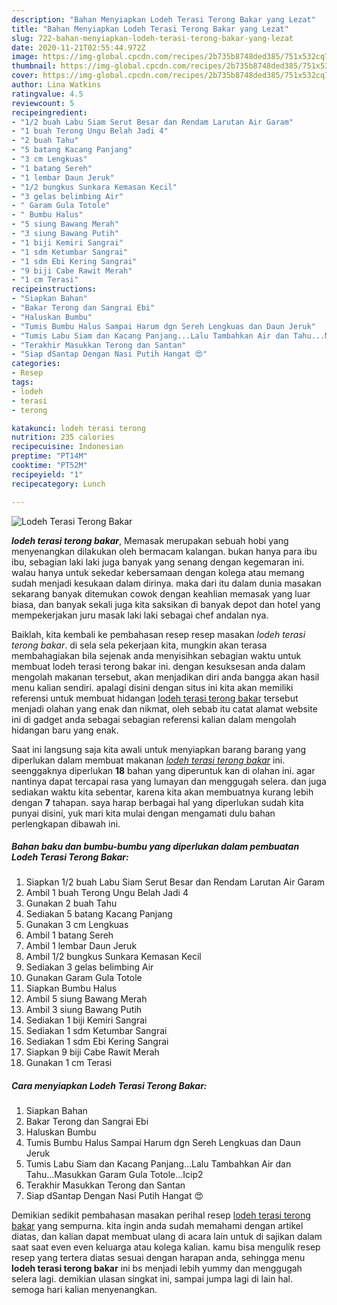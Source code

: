 ```yaml
---
description: "Bahan Menyiapkan Lodeh Terasi Terong Bakar yang Lezat"
title: "Bahan Menyiapkan Lodeh Terasi Terong Bakar yang Lezat"
slug: 722-bahan-menyiapkan-lodeh-terasi-terong-bakar-yang-lezat
date: 2020-11-21T02:55:44.972Z
image: https://img-global.cpcdn.com/recipes/2b735b8748ded385/751x532cq70/lodeh-terasi-terong-bakar-foto-resep-utama.jpg
thumbnail: https://img-global.cpcdn.com/recipes/2b735b8748ded385/751x532cq70/lodeh-terasi-terong-bakar-foto-resep-utama.jpg
cover: https://img-global.cpcdn.com/recipes/2b735b8748ded385/751x532cq70/lodeh-terasi-terong-bakar-foto-resep-utama.jpg
author: Lina Watkins
ratingvalue: 4.5
reviewcount: 5
recipeingredient:
- "1/2 buah Labu Siam Serut Besar dan Rendam Larutan Air Garam"
- "1 buah Terong Ungu Belah Jadi 4"
- "2 buah Tahu"
- "5 batang Kacang Panjang"
- "3 cm Lengkuas"
- "1 batang Sereh"
- "1 lembar Daun Jeruk"
- "1/2 bungkus Sunkara Kemasan Kecil"
- "3 gelas belimbing Air"
- " Garam Gula Totole"
- " Bumbu Halus"
- "5 siung Bawang Merah"
- "3 siung Bawang Putih"
- "1 biji Kemiri Sangrai"
- "1 sdm Ketumbar Sangrai"
- "1 sdm Ebi Kering Sangrai"
- "9 biji Cabe Rawit Merah"
- "1 cm Terasi"
recipeinstructions:
- "Siapkan Bahan"
- "Bakar Terong dan Sangrai Ebi"
- "Haluskan Bumbu"
- "Tumis Bumbu Halus Sampai Harum dgn Sereh Lengkuas dan Daun Jeruk"
- "Tumis Labu Siam dan Kacang Panjang...Lalu Tambahkan Air dan Tahu...Masukkan Garam Gula Totole...Icip2"
- "Terakhir Masukkan Terong dan Santan"
- "Siap dSantap Dengan Nasi Putih Hangat 😍"
categories:
- Resep
tags:
- lodeh
- terasi
- terong

katakunci: lodeh terasi terong 
nutrition: 235 calories
recipecuisine: Indonesian
preptime: "PT14M"
cooktime: "PT52M"
recipeyield: "1"
recipecategory: Lunch

---
```



![Lodeh Terasi Terong Bakar](https://img-global.cpcdn.com/recipes/2b735b8748ded385/751x532cq70/lodeh-terasi-terong-bakar-foto-resep-utama.jpg)

<b><i>lodeh terasi terong bakar</i></b>, Memasak merupakan sebuah hobi yang menyenangkan dilakukan oleh bermacam kalangan. bukan hanya para ibu ibu, sebagian laki laki juga banyak yang senang dengan kegemaran ini. walau hanya untuk sekedar kebersamaan dengan kolega atau memang sudah menjadi kesukaan dalam dirinya. maka dari itu dalam dunia masakan sekarang banyak ditemukan cowok dengan keahlian memasak yang luar biasa, dan banyak sekali juga kita saksikan di banyak depot dan hotel yang mempekerjakan juru masak laki laki sebagai chef andalan nya.



Baiklah, kita kembali ke pembahasan resep resep masakan <i>lodeh terasi terong bakar</i>. di sela sela pekerjaan kita, mungkin akan terasa membahagiakan bila sejenak anda menyisihkan sebagian waktu untuk membuat lodeh terasi terong bakar ini. dengan kesuksesan anda dalam mengolah makanan tersebut, akan menjadikan diri anda bangga akan hasil menu kalian sendiri. apalagi disini dengan situs ini kita akan memiliki referensi untuk membuat hidangan <u>lodeh terasi terong bakar</u> tersebut menjadi olahan yang enak dan nikmat, oleh sebab itu catat alamat website ini di gadget anda sebagai sebagian referensi kalian dalam mengolah hidangan baru yang enak.


Saat ini langsung saja kita awali untuk menyiapkan barang barang yang diperlukan dalam membuat makanan <u><i>lodeh terasi terong bakar</i></u> ini. seenggaknya diperlukan <b>18</b> bahan yang diperuntuk kan di olahan ini. agar nantinya dapat tercapai rasa yang lumayan dan menggugah selera. dan juga sediakan waktu kita sebentar, karena kita akan membuatnya kurang lebih dengan <b>7</b> tahapan. saya harap berbagai hal yang diperlukan sudah kita punyai disini, yuk mari kita mulai dengan mengamati dulu bahan perlengkapan dibawah ini.

<!--inarticleads1-->

##### Bahan baku dan bumbu-bumbu yang diperlukan dalam pembuatan Lodeh Terasi Terong Bakar:

1. Siapkan 1/2 buah Labu Siam Serut Besar dan Rendam Larutan Air Garam
1. Ambil 1 buah Terong Ungu Belah Jadi 4
1. Gunakan 2 buah Tahu
1. Sediakan 5 batang Kacang Panjang
1. Gunakan 3 cm Lengkuas
1. Ambil 1 batang Sereh
1. Ambil 1 lembar Daun Jeruk
1. Ambil 1/2 bungkus Sunkara Kemasan Kecil
1. Sediakan 3 gelas belimbing Air
1. Gunakan  Garam Gula Totole
1. Siapkan  Bumbu Halus
1. Ambil 5 siung Bawang Merah
1. Ambil 3 siung Bawang Putih
1. Sediakan 1 biji Kemiri Sangrai
1. Sediakan 1 sdm Ketumbar Sangrai
1. Sediakan 1 sdm Ebi Kering Sangrai
1. Siapkan 9 biji Cabe Rawit Merah
1. Gunakan 1 cm Terasi




<!--inarticleads2-->

##### Cara menyiapkan Lodeh Terasi Terong Bakar:

1. Siapkan Bahan
1. Bakar Terong dan Sangrai Ebi
1. Haluskan Bumbu
1. Tumis Bumbu Halus Sampai Harum dgn Sereh Lengkuas dan Daun Jeruk
1. Tumis Labu Siam dan Kacang Panjang...Lalu Tambahkan Air dan Tahu...Masukkan Garam Gula Totole...Icip2
1. Terakhir Masukkan Terong dan Santan
1. Siap dSantap Dengan Nasi Putih Hangat 😍




Demikian sedikit pembahasan masakan perihal resep <u>lodeh terasi terong bakar</u> yang sempurna. kita ingin anda sudah memahami dengan artikel diatas, dan kalian dapat membuat ulang di acara lain untuk di sajikan dalam saat saat even even keluarga atau kolega kalian. kamu bisa mengulik resep resep yang tertera diatas sesuai dengan harapan anda, sehingga menu <b>lodeh terasi terong bakar</b> ini bs menjadi lebih yummy dan menggugah selera lagi. demikian ulasan singkat ini, sampai jumpa lagi di lain hal. semoga hari kalian menyenangkan.
